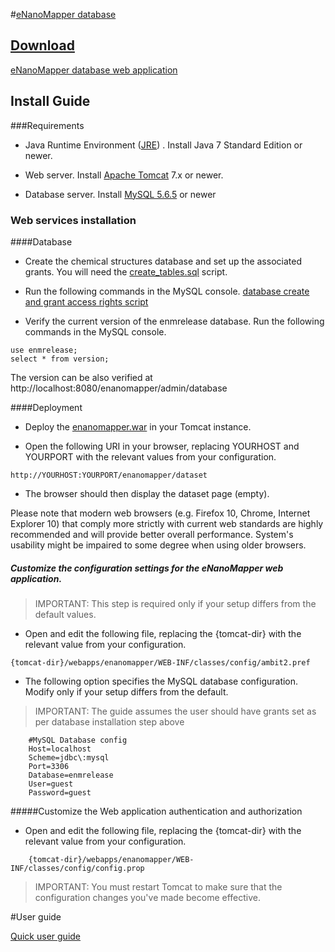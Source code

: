 #[eNanoMapper database](./enanomapper.html) 

## [Download](https://sourceforge.net/projects/ambit/files/Ambit2/AMBIT%20REST%20web%20services/custom%20releases/enanomapper)
 
[eNanoMapper database web application](https://sourceforge.net/projects/ambit/files/Ambit2/AMBIT%20REST%20web%20services/custom%20releases/enanomapper)

## Install Guide 

###Requirements

* Java Runtime Environment ([JRE](http://www.oracle.com/technetwork/java/javase/downloads/jre8-downloads-2133155.html)) . Install Java 7 Standard Edition or newer.

* Web server. Install [Apache Tomcat](http://tomcat.apache.org/download-70.cgi) 7.x or newer.

* Database server. Install [MySQL 5.6.5](https://dev.mysql.com/doc/relnotes/mysql/5.6/en/) or newer

### Web services installation

####Database

- Create the chemical structures database and set up the associated grants. You will need the [create_tables.sql](https://svn.code.sf.net/p/ambit/code/trunk/ambit2-all/ambit2-db/src/main/resources/ambit2/db/sql/create_tables.sql) script.

- Run the following commands in the MySQL console.  [database create and grant access rights script](txt/enmgrants.sql)

- Verify the current version of the enmrelease database. Run the following commands in the MySQL console.  

````
use enmrelease;
select * from version;
````

The version can be also verified at http://localhost:8080/enanomapper/admin/database

####Deployment

- Deploy the [enanomapper.war](https://sourceforge.net/projects/ambit/files/Ambit2/AMBIT%20REST%20web%20services/custom%20releases/enanomapper) in your Tomcat instance.

- Open the following URI in your browser, replacing YOURHOST and YOURPORT with the relevant values from your configuration.

````
http://YOURHOST:YOURPORT/enanomapper/dataset
````

- The browser should then display the dataset page (empty).
	
Please note that modern web browsers (e.g. Firefox 10, Chrome, Internet Explorer 10) that comply more strictly with current web standards are highly recommended and will provide better overall performance. System's usability might be impaired to some degree when using older browsers.

##### Customize the configuration settings for the eNanoMapper web application.

>IMPORTANT: This step is required only if your setup differs from the default values.

- Open and edit the following file, replacing the {tomcat-dir} with the relevant value from your configuration.

````
{tomcat-dir}/webapps/enanomapper/WEB-INF/classes/config/ambit2.pref
````

- The following option specifies the MySQL database configuration. Modify only if your setup differs from the default.

>IMPORTANT: The guide assumes the user should have grants set as per database installation step above

````
	#MySQL Database config
	Host=localhost
	Scheme=jdbc\:mysql
	Port=3306
	Database=enmrelease
	User=guest
	Password=guest
````

#####Customize the Web application authentication and authorization

- Open and edit the following file, replacing the {tomcat-dir} with the relevant value from your configuration.

````
	{tomcat-dir}/webapps/enanomapper/WEB-INF/classes/config/config.prop
````	

>IMPORTANT: You must restart Tomcat to make sure that the configuration	changes you've made become effective.

#User guide

[Quick user guide](./enanomapper_usage.html)	 